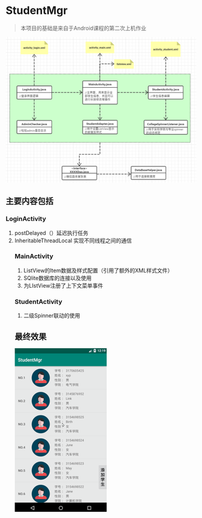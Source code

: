 # StudentMgr

> 本项目的基础是来自于Android课程的第二次上机作业

![image-20200311140439245](asset/image-20200311140439245.png)

## 主要内容包括

### LoginActivity



1. postDelayed（）延迟执行任务
2. InheritableThreadLocal<Object> 实现不同线程之间的通信

### MainActivity

1. ListView的Item数据及样式配置（引用了额外的XML样式文件）
2. SQlite数据库的连接以及使用
3. 为LIstView注册了上下文菜单事件

### StudentActivity

1. 二级Spinner联动的使用

## 最终效果

<img src="asset/studentMgrPerformance.gif" alt="image-20200304201001029" style="zoom:50%;" />